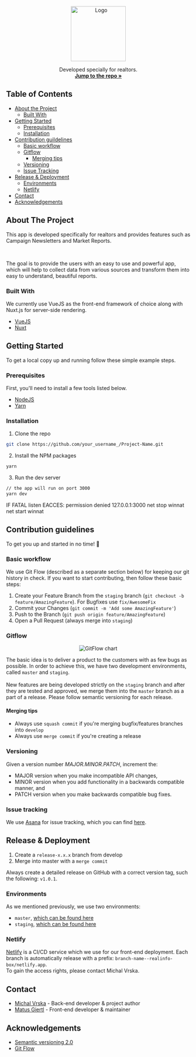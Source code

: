 <!-- PROJECT LOGO -->
<br />
<p align="center">
  <a href="https://gitlab.com/mvrska/realinfobox-frontend">
    <img src="https://static.wixstatic.com/media/232203_2da4c3c48b7c4e4faf2ea3c9d975b30d~mv2_d_2874_1686_s_2.png/v1/crop/x_0,y_106,w_2874,h_1473/fill/w_238,h_122,al_c,usm_0.66_1.00_0.01/Real%20Info%20Box%20LOGO_orange_Text.png" alt="Logo" width="150">
  </a>

  <p align="center">
    Developed specially for realtors.
    <br />
    <a href="https://gitlab.com/mvrska/realinfobox-frontend"><strong>Jump to the repo »</strong></a>
  </p>
</p>

<!-- TABLE OF CONTENTS -->

## Table of Contents

- [About the Project](#about-the-project)
  - [Built With](#built-with)
- [Getting Started](#getting-started)
  - [Prerequisites](#prerequisites)
  - [Installation](#installation)
- [Contribution guildelines](#contribution-guidelines)
  - [Basic workflow](#basic-workflow)
  - [Gitflow](#gitflow)
    - [Merging tips](#merging-tips)
  - [Versioning](#versioning)
  - [Issue Tracking](#issue-trackig)
- [Release & Deployment](#release-&-deployment)
  - [Environments](#environments)
  - [Netlify](#netlify)
- [Contact](#contact)
- [Acknowledgements](#acknowledgements)

<!-- ABOUT THE PROJECT -->

## About The Project

This app is developed specifically for realtors and provides features such as Campaign Newsletters and Market Reports.

<br>

The goal is to provide the users with an easy to use and powerful app, which will help to collect data from various sources and transform them into easy to understand, beautiful reports.

### Built With

We currently use VueJS as the front-end framework of choice along with Nuxt.js for server-side rendering.

- [VueJS](https://vuejs.org)
- [Nuxt](https://nuxtjs.org)

<!-- GETTING STARTED -->

## Getting Started

To get a local copy up and running follow these simple example steps.

### Prerequisites

First, you'll need to install a few tools listed below.

- [NodeJS](https://nodejs.org/en/)
- [Yarn](https://classic.yarnpkg.com/en/docs/install/#mac-stable)

### Installation

1. Clone the repo

```sh
git clone https://github.com/your_username_/Project-Name.git
```

2. Install the NPM packages

```sh
yarn
```

3. Run the dev server

```sh
// the app will run on port 3000
yarn dev
```
IF FATAL listen EACCES: permission denied 127.0.0.1:3000
net stop winnat
net start winnat

## Contribution guidelines

To get you up and started in no time! 🚀

### Basic workflow

We use Git Flow (described as a separate section below) for keeping our git history in check. If you want to start contributing, then follow these basic steps:

1. Create your Feature Branch from the `staging` branch (`git checkout -b feature/AmazingFeature`). For Bugfixes use `fix/AwesomeFix`
2. Commit your Changes (`git commit -m 'Add some AmazingFeature'`)
3. Push to the Branch (`git push origin feature/AmazingFeature`)
4. Open a Pull Request (always merge into `staging`)

### Gitflow

<p align="center" margin-bottom="20">
<img src="https://miro.medium.com/max/1400/1*uUpzVOpdFw5V-tJ_YvgFmA.png" alt="GitFlow chart">
</p>

The basic idea is to deliver a product to the customers with as few bugs as possible. In order to achieve this, we have two development environments, called `master` and `staging`. <br><br>
New features are being developed strictly on the `staging` branch and after they are tested and approved, we merge them into the `master` branch as a part of a release. Please follow semantic versioning for each release.

#### Merging tips

- Always use `squash commit` if you're merging bugfix/features branches into `develop`
- Always use `merge commit` if you're creating a release

### Versioning

Given a version number _MAJOR.MINOR.PATCH_, increment the:

- MAJOR version when you make incompatible API changes,
- MINOR version when you add functionality in a backwards compatible manner, and
- PATCH version when you make backwards compatible bug fixes.

### Issue tracking

We use [Asana](https://app.asana.com/) for issue tracking, which you can find [here](https://app.asana.com/0/1163779302243353/1198962446813629).

## Release & Deployment

1. Create a `release-x.x.x` branch from develop
2. Merge into master with a `merge commit` <br>

Always create a detailed release on GitHub with a correct version tag, such the following: `v1.0.1`.

### Environments

As we mentioned previously, we use two environments:

- `master`, [which can be found here](https://app.realinfobox.com/)
- `staging`, [which can be found here](https://staging--realinfo-box.netlify.app/)

### Netlify

[Netlify](https://www.netlify.com/) is a CI/CD service which we use for our front-end deployment. Each branch is automatically release with a prefix: `branch-name--realinfo-box/netlify.app`. <br>
To gain the access rights, please contact Michal Vrska.

<!-- CONTACT -->

## Contact

- [Michal Vrska](https://www.linkedin.com/in/mikevrska/) - Back-end developer & project author
- [Matus Giertl](https://www.linkedin.com/in/mattgiertl/) - Front-end developer & maintainer

<!-- ACKNOWLEDGEMENTS -->

## Acknowledgements

- [Semantic versioning 2.0](https://semver.org)
- [Git Flow](https://www.atlassian.com/git/tutorials/comparing-workflows/gitflow-workflow)
